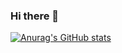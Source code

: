 ### Hi there 👋

[![Anurag's GitHub stats](https://github-readme-stats.vercel.app/api?username=GuilhermeJQA)](https://github.com/GuilhermeJQA/github-readme-stats)
